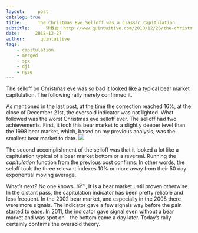 ```yaml
---
layout:     post
catalog: true
title:      The Christmas Eve Selloff was a Classic Capitulation
subtitle:      转载自：http://www.quintuitive.com/2018/12/26/the-christmas-eve-selloff-was-a-classic-capitulation/
date:      2018-12-27
author:      quintuitive
tags:
    - capitulation
    - merged
    - spx
    - dji
    - nyse
---
```





The selloff on Christmas eve was so bad it looked like a typical bear market capitulation. The following rally merely confirmed it.



As mentioned in the last post, at the time the correction reached 16%, at the close of December 21st, the oversold indicator was not lighted. What followed was the worst Christmas eve selloff ever. The selloff had two achievements. First, it took this bear market to a slightly deeper level than the 1998 bear market, which, based on my previous analysis, was the smallest bear market to date.
![](http://www.quintuitive.com/wp-content/uploads/2018/12/spbear-2.png)


The second accomplishment of the selloff was that it looked a lot like a capitulation typical of a bear market bottom or a reversal. Running the *capitulation* function from the previous post confirms. In other words, the seloff took the three relevant indexes 10% or more away from their 50 day exponential moving average.

What’s next? No one knows. ðŸ™‚ It is a bear market until proven otherwise. In the distant pass, the capitulation indicator has been pretty reliable and less frequent. In the 2002 bear market, and especially in the 2008 there were more signals. The indicator gave a few signals way before the pain started to ease. In 2011, the indicator gave signal even without a bear market and was spot on – the bottom came a day later. Today’s rally certainly confirms the oversold theory.



